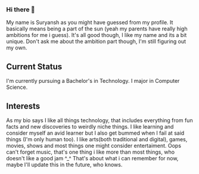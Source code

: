 ### Hi there 👋
My name is Suryansh as you might have guessed from my profile.
It basically means being a part of the sun (yeah my parents have really high ambitions for me i guess).
It's all good though, I like my name and its a bit unique.
Don't ask me about the ambition part though, I'm still figuring out my own.

## Current Status
I'm currently pursuing a Bachelor's in Technology.
I major in Computer Science.

## Interests
As my bio says I like all things technology, that includes everything from fun facts and new discoveries to weirdly niche things.
I like learning and consider myself an avid learner but I also get bummed when I fail at said things (I'm only human too).
I like arts(both traditional and digital), games, movies, shows and most things one might consider entertaiment.
Oops can't forget music, that's one thing i like more than most things, who doesn't like a good jam ^_^
That's about what i can remember for now, maybe I'll update this in the future, who knows.


<!--
**Dazed-04/Dazed-04** is a ✨ _special_ ✨ repository because its `README.md` (this file) appears on your GitHub profile.

Here are some ideas to get you started:

- 🔭 I’m currently working on ...
- 🌱 I’m currently learning ...
- 👯 I’m looking to collaborate on ...
- 🤔 I’m looking for help with ...
- 💬 Ask me about ...
- 📫 How to reach me: ...
- 😄 Pronouns: ...
- ⚡ Fun fact: ...
-->
